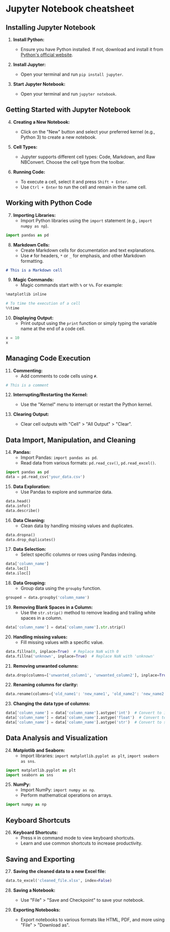 # Jupyter Notebook cheatsheet

## Installing Jupyter Notebook

1. **Install Python:**
   - Ensure you have Python installed. If not, download and install it from [Python's official website](https://www.python.org/downloads/).

2. **Install Jupyter:**
   - Open your terminal and run `pip install jupyter`.

3. **Start Jupyter Notebook:**
   - Open your terminal and run `jupyter notebook`.

## Getting Started with Jupyter Notebook

4. **Creating a New Notebook:**
   - Click on the "New" button and select your preferred kernel (e.g., Python 3) to create a new notebook.

5. **Cell Types:**
   - Jupyter supports different cell types: Code, Markdown, and Raw NBConvert. Choose the cell type from the toolbar.

6. **Running Code:**
   - To execute a cell, select it and press `Shift + Enter`.
   - Use `Ctrl + Enter` to run the cell and remain in the same cell.

## Working with Python Code

7. **Importing Libraries:**
   - Import Python libraries using the `import` statement (e.g., `import numpy as np`).

```python
import pandas as pd
```

8. **Markdown Cells:**
   - Create Markdown cells for documentation and text explanations.
   - Use `#` for headers, `*` or `_` for emphasis, and other Markdown formatting.

```markdown
# This is a Markdown cell
```

9. **Magic Commands:**
   - Magic commands start with `%` or `%%`. For example:

```python
%matplotlib inline
```

```python
# To time the execution of a cell
%%time
```

10. **Displaying Output:**
    - Print output using the `print` function or simply typing the variable name at the end of a code cell.

```python
x = 10
x
```

## Managing Code Execution

11. **Commenting:**
    - Add comments to code cells using `#`.

```python
# This is a comment
```

12. **Interrupting/Restarting the Kernel:**
    - Use the "Kernel" menu to interrupt or restart the Python kernel.

13. **Clearing Output:**
    - Clear cell outputs with "Cell" > "All Output" > "Clear".

## Data Import, Manipulation, and Cleaning

14. **Pandas:**
    - Import Pandas: `import pandas as pd`.
    - Read data from various formats: `pd.read_csv()`, `pd.read_excel()`.

```python
import pandas as pd
data = pd.read_csv('your_data.csv')
```

15. **Data Exploration:**
    - Use Pandas to explore and summarize data.

```python
data.head()
data.info()
data.describe()
```

16. **Data Cleaning:**
    - Clean data by handling missing values and duplicates.

```python
data.dropna()
data.drop_duplicates()
```

17. **Data Selection:**
    - Select specific columns or rows using Pandas indexing.

```python
data['column_name']
data.loc[]
data.iloc[]
```

18. **Data Grouping:**
    - Group data using the `groupby` function.

```python
grouped = data.groupby('column_name')
```

19. **Removing Blank Spaces in a Column:**
    - Use the `str.strip()` method to remove leading and trailing white spaces in a column.

```python
data['column_name'] = data['column_name'].str.strip()
```

20. **Handling missing values:**
    - Fill missing values with a specific value.

```python
data.fillna(0, inplace=True)  # Replace NaN with 0
data.fillna('unknown', inplace=True)  # Replace NaN with 'unknown'
```

21. **Removing unwanted columns:**

```python
data.drop(columns=['unwanted_column1', 'unwanted_column2'], inplace=True)
```

22. **Renaming columns for clarity:**

```python
data.rename(columns={'old_name1': 'new_name1', 'old_name2': 'new_name2'}, inplace=True)
```

23. **Changing the data type of columns:**

```python
data['column_name'] = data['column_name'].astype('int')  # Convert to integer
data['column_name'] = data['column_name'].astype('float')  # Convert to float
data['column_name'] = data['column_name'].astype('str')  # Convert to string
```

## Data Analysis and Visualization

24. **Matplotlib and Seaborn:**
    - Import libraries: `import matplotlib.pyplot as plt`, `import seaborn as sns`.

```python
import matplotlib.pyplot as plt
import seaborn as sns
```

25. **NumPy:**
    - Import NumPy: `import numpy as np`.
    - Perform mathematical operations on arrays.

```python
import numpy as np
```

## Keyboard Shortcuts

26. **Keyboard Shortcuts:**
    - Press `H` in command mode to view keyboard shortcuts.
    - Learn and use common shortcuts to increase productivity.

## Saving and Exporting

27. **Saving the cleaned data to a new Excel file:**
```python
data.to_excel('cleaned_file.xlsx', index=False)
```

28. **Saving a Notebook:**
    - Use "File" > "Save and Checkpoint" to save your notebook.

29. **Exporting Notebooks:**
    - Export notebooks to various formats like HTML, PDF, and more using "File" > "Download as".
